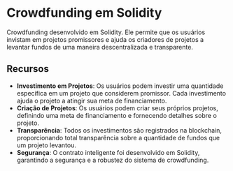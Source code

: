 # Crowdfunding em Solidity

Crowdfunding desenvolvido em Solidity. Ele permite que os usuários invistam em projetos promissores e ajuda os criadores de projetos a levantar fundos de uma maneira descentralizada e transparente.

## Recursos

- **Investimento em Projetos**: Os usuários podem investir uma quantidade específica em um projeto que considerem promissor. Cada investimento ajuda o projeto a atingir sua meta de financiamento.
- **Criação de Projetos**: Os usuários podem criar seus próprios projetos, definindo uma meta de financiamento e fornecendo detalhes sobre o projeto.
- **Transparência**: Todos os investimentos são registrados na blockchain, proporcionando total transparência sobre a quantidade de fundos que um projeto levantou.
- **Segurança**: O contrato inteligente foi desenvolvido em Solidity, garantindo a segurança e a robustez do sistema de crowdfunding.
